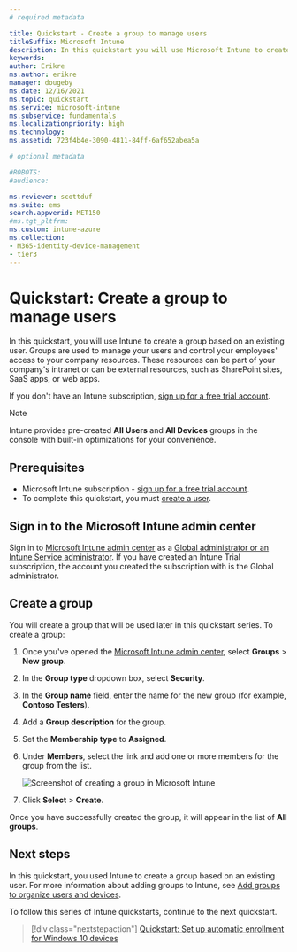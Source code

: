 ```yaml
---
# required metadata

title: Quickstart - Create a group to manage users
titleSuffix: Microsoft Intune
description: In this quickstart you will use Microsoft Intune to create a group based on existing users.
keywords:
author: Erikre
ms.author: erikre
manager: dougeby
ms.date: 12/16/2021
ms.topic: quickstart
ms.service: microsoft-intune
ms.subservice: fundamentals
ms.localizationpriority: high
ms.technology:
ms.assetid: 723f4b4e-3090-4811-84ff-6af652abea5a

# optional metadata

#ROBOTS:
#audience:

ms.reviewer: scottduf
ms.suite: ems
search.appverid: MET150
#ms.tgt_pltfrm:
ms.custom: intune-azure
ms.collection: 
- M365-identity-device-management
- tier3
---
```


# Quickstart: Create a group to manage users

In this quickstart, you will use Intune to create a group based on an existing user. Groups are used to manage your users and control your employees' access to your company resources. These resources can be part of your company's intranet or can be external resources, such as SharePoint sites, SaaS apps, or web apps.

If you don't have an Intune subscription, [sign up for a free trial account](free-trial-sign-up.md).

>[!NOTE]
>Intune provides pre-created **All Users** and **All Devices** groups in the console with built-in optimizations for your convenience.

## Prerequisites

- Microsoft Intune subscription - [sign up for a free trial account](../fundamentals/free-trial-sign-up.md).
- To complete this quickstart, you must [create a user](quickstart-create-user.md).

## Sign in to the Microsoft Intune admin center

Sign in to [Microsoft Intune admin center](https://go.microsoft.com/fwlink/?linkid=2109431) as a [Global administrator or an Intune Service administrator](users-add.md#types-of-administrators). If you have created an Intune Trial subscription, the account you created the subscription with is the Global administrator.

## Create a group

You will create a group that will be used later in this quickstart series. To create a group:

1. Once you've opened the [Microsoft Intune admin center](https://go.microsoft.com/fwlink/?linkid=2109431), select **Groups** > **New group**.
2. In the **Group type** dropdown box, select **Security**.
3. In the **Group name** field, enter the name for the new group (for example, **Contoso Testers**).
4. Add a **Group description** for the group.
5. Set the **Membership type** to **Assigned**. 
6. Under **Members**, select the link and add one or more members for the group from the list.

    ![Screenshot of creating a group in Microsoft Intune](./media/quickstart-create-group/quickstart-use-groups-01.png)

7. Click **Select** > **Create**.

Once you have successfully created the group, it will appear in the list of **All groups**. 

## Next steps

In this quickstart, you used Intune to create a group based on an existing user. For more information about adding groups to Intune, see [Add groups to organize users and devices](groups-add.md).

To follow this series of Intune quickstarts, continue to the next quickstart.

> [!div class="nextstepaction"]
> [Quickstart: Set up automatic enrollment for Windows 10 devices](../enrollment/quickstart-setup-auto-enrollment.md)
